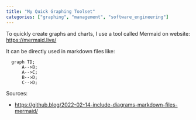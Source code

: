 ```yaml
---
title: "My Quick Graphing Toolset"
categories: ["graphing", "management", "software_engineering"]
---
```


To quickly create graphs and charts, I use a tool called Mermaid on website: <https://mermaid.live/>

It can be directly used in markdown files like:

```mermaid
  graph TD;
      A-->B;
      A-->C;
      B-->D;
      C-->D;
```

Sources: 
 * https://github.blog/2022-02-14-include-diagrams-markdown-files-mermaid/